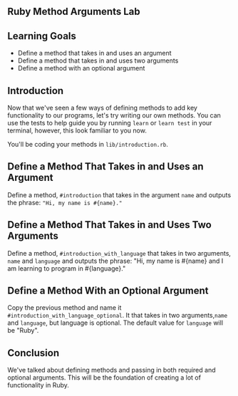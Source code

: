 ## Ruby Method Arguments Lab

## Learning Goals

- Define a method that takes in and uses an argument
- Define a method that takes in and uses two arguments
- Define a method with an optional argument

## Introduction

Now that we've seen a few ways of defining methods to add key functionality to
our programs, let's try writing our own methods. You can use the
tests to help guide you by running `learn` or `learn test` in your terminal,
however, this look familiar to you now.

You'll be coding your methods in `lib/introduction.rb`.

## Define a Method That Takes in and Uses an Argument

Define a method, `#introduction` that takes in the argument `name` and outputs
the phrase: `"Hi, my name is #{name}."`

## Define a Method That Takes in and Uses Two Arguments

Define a method, `#introduction_with_language` that takes in two arguments,
`name` and `language` and outputs the phrase: "Hi, my name is #{name} and I am
learning to program in #{language}."

## Define a Method With an Optional Argument

Copy the previous method and name it `#introduction_with_language_optional`. It
that takes in two arguments,`name` and `language`, but language is optional. The
default value for `language` will be "Ruby".

## Conclusion

We've talked about defining methods and passing in both required and optional
arguments. This will be the foundation of creating a lot of functionality in
Ruby.
